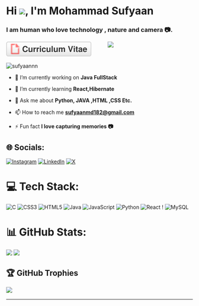 <h1 align="left">Hi <img src="https://github.com/TheDudeThatCode/TheDudeThatCode/blob/master/Assets/Hi.gif" width="30">, I'm Mohammad Sufyaan</h1>
<h3 align="left">I am human who love technology , nature and camera 📷.</h3>
<img align='right' src="https://whosarghya.netlify.app/content/giphy.gif" width="230">
<a href="https://drive.google.com/file/d/17thKlpuomE4ZaT8vdyf011aOGz69F933/view?usp=sharing"><img src="https://raw.githubusercontent.com/terrytangyuan/terrytangyuan/464952261b11c4d89b1a3e2292b72cb2576069b4/imgs/cv.svg" alt="Resume"></a>

<p align="left"> <img src="https://komarev.com/ghpvc/?username=sufyaannn&label=Profile%20views&color=0e75b6&style=flat" alt="sufyaannn" /> </p>

- 🔭 I’m currently working on **Java FullStack**

- 🌱 I’m currently learning **React,Hibernate**

- 💬 Ask me about **Python, JAVA ,HTML ,CSS Etc.**

- 📫 How to reach me **sufyaanmd182@gmail.com**

- ⚡ Fun fact **I love capturing memories 📷**

## 🌐 Socials:
[![Instagram](https://img.shields.io/badge/Instagram-%23E4405F.svg?logo=Instagram&logoColor=white)](https://www.instagram.com/sufyaan_182/) [![LinkedIn](https://img.shields.io/badge/LinkedIn-%230077B5.svg?logo=linkedin&logoColor=white)](https://www.linkedin.com/in/mohammad-sufyaan/) [![X](https://img.shields.io/badge/X-black.svg?logo=X&logoColor=white)](https://twitter.com/Sufyaansufy182) 


# 💻 Tech Stack:
![C](https://img.shields.io/badge/c-%2300599C.svg?style=flat&logo=c&logoColor=white) ![CSS3](https://img.shields.io/badge/css3-%231572B6.svg?style=flat&logo=css3&logoColor=white) ![HTML5](https://img.shields.io/badge/html5-%23E34F26.svg?style=flat&logo=html5&logoColor=white) ![Java](https://img.shields.io/badge/java-%23ED8B00.svg?style=flat&logo=openjdk&logoColor=white) ![JavaScript](https://img.shields.io/badge/javascript-%23323330.svg?style=flat&logo=javascript&logoColor=%23F7DF1E) ![Python](https://img.shields.io/badge/python-3670A0?style=flat&logo=python&logoColor=ffdd54) ![React](https://img.shields.io/badge/react-%2320232a.svg?style=flat&logo=react&logoColor=%2361DAFB) ! ![MySQL](https://img.shields.io/badge/mysql-4479A1.svg?style=flat&logo=mysql&logoColor=white)
# 📊 GitHub Stats:
<!--![](https://github-readme-stats.vercel.app/api?username=sufyaannn&theme=default&hide_border=false&include_all_commits=false&count_private=false)<br/>-->
![](https://github-readme-streak-stats.herokuapp.com/?user=sufyaannn&theme=default&hide_border=false)
![](https://github-readme-stats.vercel.app/api/top-langs/?username=sufyaannn&theme=default&hide_border=false&include_all_commits=false&count_private=false&layout=compact)

## 🏆 GitHub Trophies
![](https://github-profile-trophy.vercel.app/?username=sufyaannn&theme=default&no-frame=false&no-bg=true&margin-w=4)

---
